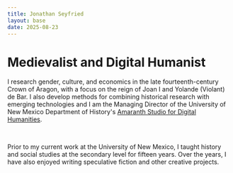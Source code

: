 ```yaml
---
title: Jonathan Seyfried
layout: base
date: 2025-08-23
---
```



# Medievalist and Digital Humanist
I research gender, culture, and economics in the late fourteenth-century Crown of Aragon, with a focus on the reign of Joan I and Yolande (Violant) de Bar. I also develop methods for combining historical research with emerging technologies and I am the Managing Director of the University of New Mexico Department of History's [Amaranth Studio for Digital Humanities](https://amaranth-unm.github.io/).

<br style="clear: both">

Prior to my current work at the University of New Mexico, I taught history and social studies at the secondary level for fifteen years. Over the years, I have also enjoyed writing speculative fiction and other creative projects.